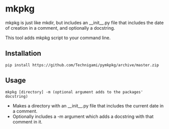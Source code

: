 # mkpkg
mkpkg is just like mkdir, but includes an \_\_init\_\_.py file that includes the date of creation in a comment,
and optionally a docstring.

This tool adds mkpkg script to your command line. 

## Installation 

````
pip install https://github.com/Technigami/pymkpkg/archive/master.zip
````


## Usage

```
mkpkg [directory] -m (optional argument adds to the packages' docstring)
```

- Makes a directory with an \_\_init\_\_.py file that includes the current date in a comment.  
- Optionally includes a -m argument which adds a docstring with that comment in it. 
